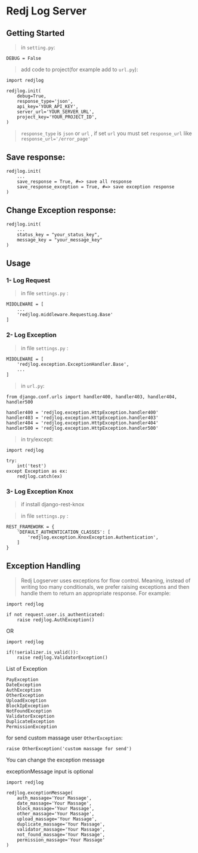# Redj Log Server

## Getting Started

> in `setting.py`:

```
DEBUG = False
```

> add code to project(for example add to `url.py`):

```
import redjlog

redjlog.init(
    debug=True,
    response_type='json',
    api_key='YOUR_API_KEY',
    server_url='YOUR_SERVER_URL',
    project_key='YOUR_PROJECT_ID',
)
```

> `response_type` is `json` or `url` , if set `url` you must set `response_url` like `response_url='/error_page'`

## Save response:

```
redjlog.init(
    ...
    save_response = True, #=> save all response
    save_response_exception = True, #=> save exception response
)
```

## Change Exception response:

```
redjlog.init(
    ...
    status_key = "your_status_key",
    message_key = "your_message_key"
)
```

## Usage

### 1- Log Request

> in file `settings.py` :

```
MIDDLEWARE = [
    ...
    'redjlog.middleware.RequestLog.Base'
]
```

### 2- Log Exception

> in file `settings.py` :

```
MIDDLEWARE = [
    'redjlog.exception.ExceptionHandler.Base',
    ...
]
```

> in `url.py`:

```
from django.conf.urls import handler400, handler403, handler404, handler500

handler400 = 'redjlog.exception.HttpException.handler400'
handler403 = 'redjlog.exception.HttpException.handler403'
handler404 = 'redjlog.exception.HttpException.handler404'
handler500 = 'redjlog.exception.HttpException.handler500'
```

> in try/except:

```
import redjlog

try:
    int('test')
except Exception as ex:
    redjlog.catch(ex)
```

### 3- Log Exception Knox

> if install django-rest-knox

> in file `settings.py` :

```
REST_FRAMEWORK = {
    'DEFAULT_AUTHENTICATION_CLASSES': [
        'redjlog.exception.KnoxException.Authentication',
    ]
}
```

## Exception Handling

> Redj Logserver uses exceptions for flow control. Meaning, instead of writing too many conditionals, we prefer raising exceptions and then handle them to return an appropriate response. For example:

```
import redjlog

if not request.user.is_authenticated:
    raise redjlog.AuthException()
```

OR

```
import redjlog

if(!serializer.is_valid()):
    raise redjlog.ValidatorException()
```

List of Exception

```
PayException
DateException
AuthException
OtherException
UploadException
BlockIpException
NotFoundException
ValidatorException
DuplicateException
PermissionException
```

for send custom massage user `OtherException`:

```
raise OtherException('custom massage for send')
```

You can change the exception message

exceptionMessage input is optional

```
import redjlog

redjlog.exceptionMessage(
    auth_massage='Your Massage',
    date_massage='Your Massage',
    block_massage='Your Massage',
    other_massage='Your Massage',
    upload_massage='Your Massage',
    duplicate_massage='Your Massage',
    validator_massage='Your Massage',
    not_found_massage='Your Massage',
    permission_massage='Your Massage'
)
```
